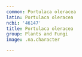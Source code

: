 ```yaml
---
common: Portulaca oleracea
latin: Portulaca oleracea
ncbi: '46147'
title: Portulaca oleracea
group: Plants and Fungi
image: .na.character

---
```

